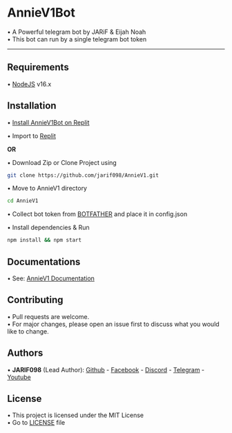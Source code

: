 # AnnieV1Bot

• A Powerful telegram bot by JARiF & Eijah Noah<br />
• This bot can run by a single telegram bot token 

<hr />

## Requirements

• [NodeJS](https://nodejs.org/en/) v16.x

## Installation

• [Install AnnieV1Bot on Replit](https://replit.com/@fatin098/AnnieV1#config.json)

• Import to [Replit](https://github.com/jarif098/AnnieV1) 

**OR**

• Download Zip or Clone Project using

```bash
git clone https://github.com/jarif098/AnnieV1.git
```

• Move to AnnieV1 directory

```bash
cd AnnieV1
```

• Collect bot token from  [BOTFATHER](https://t.me/botfather) and place it in config.json

• Install dependencies & Run

```bash
npm install && npm start
```

## Documentations

• See: [AnnieV1 Documentation](https://github.com/jarif098/AnnieV1/blob/main/DOCS.md)

## Contributing

• Pull requests are welcome.<br/>
• For major changes, please open an issue first to discuss what you would like to change.

## Authors

• **JARIF098** (Lead Author):
[Github](https://github.com/jarif098) -
[Facebook](https://www.facebook.com/jarif098) -
[Discord](https://discord.gg/k79thPMf) -
[Telegram](t.me/anniejarif) -
[Youtube](soon)<br />

## License

• This project is licensed under the MIT License<br />
• Go to [LICENSE](https://github.com/jarif098/AnnieV1/blob/main/LICENSE) file
